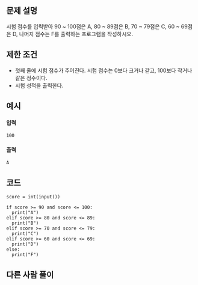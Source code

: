 ## 문제 설명
시험 점수를 입력받아 90 ~ 100점은 A, 80 ~ 89점은 B, 70 ~ 79점은 C, 60 ~ 69점은 D, 나머지 점수는 F를 출력하는 프로그램을 작성하시오.

## 제한 조건
* 첫째 줄에 시험 점수가 주어진다. 시험 점수는 0보다 크거나 같고, 100보다 작거나 같은 정수이다.
* 시험 성적을 출력한다.

## 예시
#### 입력
```
100
```

#### 출력
```
A
```
 
## 코드
```
score = int(input())

if score >= 90 and score <= 100:
  print("A")
elif score >= 80 and score <= 89:
  print("B")
elif score >= 70 and score <= 79:
  print("C")
elif score >= 60 and score <= 69:
  print("D")
else:
  print("F")
```

## 다른 사람 풀이
```
```